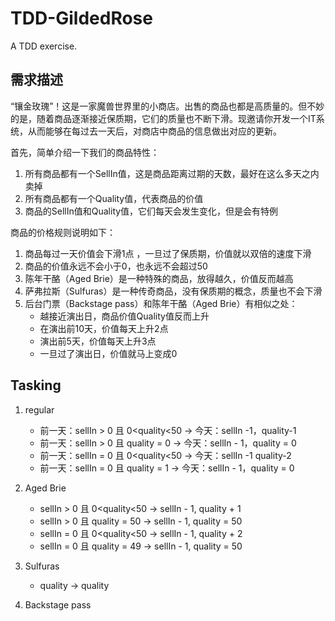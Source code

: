 # TDD-GildedRose

A TDD exercise.

## 需求描述

“镶金玫瑰”！这是一家魔兽世界里的小商店。出售的商品也都是高质量的。但不妙的是，随着商品逐渐接近保质期，它们的质量也不断下滑。现邀请你开发一个IT系统，从而能够在每过去一天后，对商店中商品的信息做出对应的更新。

首先，简单介绍一下我们的商品特性：

1. 所有商品都有一个SellIn值，这是商品距离过期的天数，最好在这么多天之内卖掉
2. 所有商品都有一个Quality值，代表商品的价值
3. 商品的SellIn值和Quality值，它们每天会发生变化，但是会有特例

商品的价格规则说明如下：

1. 商品每过一天价值会下滑1点 ，一旦过了保质期，价值就以双倍的速度下滑
2. 商品的价值永远不会小于0，也永远不会超过50
3. 陈年干酪（Aged Brie）是一种特殊的商品，放得越久，价值反而越高
4. 萨弗拉斯（Sulfuras）是一种传奇商品，没有保质期的概念，质量也不会下滑
5. 后台门票（Backstage pass）和陈年干酪（Aged Brie）有相似之处：
   - 越接近演出日，商品价值Quality值反而上升
   - 在演出前10天，价值每天上升2点
   - 演出前5天，价值每天上升3点
   - 一旦过了演出日，价值就马上变成0

## Tasking

1. regular

   - 前一天：sellIn > 0 且 0<quality<50  ->  今天：sellIn -1，quality-1
   - 前一天：sellIn > 0 且 quality = 0 -> 今天：sellIn - 1，quality = 0
   - 前一天：sellIn = 0 且 0<quality<50 -> 今天：sellIn -1  quality-2
   - 前一天：sellIn = 0 且 quality = 1 -> 今天：sellIn - 1，quality = 0

2. Aged Brie  
    
    - sellIn > 0 且 0<quality<50  ->  sellIn - 1, quality + 1
    - sellIn > 0 且 quality = 50 -> sellIn - 1, quality = 50
    - sellIn = 0 且 0<quality<50  ->  sellIn - 1, quality + 2
    - sellIn = 0 且 quality = 49  ->  sellIn - 1, quality = 50
    
3. Sulfuras

    - quality -> quality
    
4. Backstage pass

